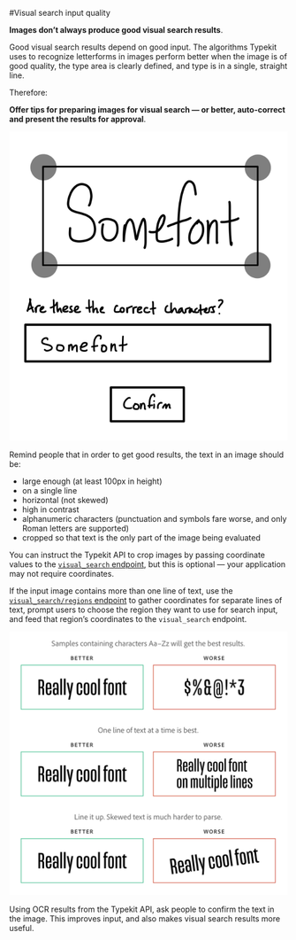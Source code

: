 #Visual search input quality

**Images don’t always produce good visual search results**.

Good visual search results depend on good input. The algorithms Typekit uses to recognize letterforms in images perform better when the image is of good quality, the type area is clearly defined, and type is in a single, straight line.

Therefore:

**Offer tips for preparing images for visual search — or better, auto-correct and present the results for approval**.

![Example of a visual search region, a coordinate-defined area of an image](../img/pattern-visual-search-input-quality-2.png)

Remind people that in order to get good results, the text in an image should be:

* large enough (at least 100px in height)
* on a single line
* horizontal (not skewed)
* high in contrast
* alphanumeric characters (punctuation and symbols fare worse, and only Roman letters are supported)
* cropped so that text is the only part of the image being evaluated

You can instruct the Typekit API to crop images by passing coordinate values to the [`visual_search` endpoint](https://docs.typekit.io/#!/%2Fvisual_search/getVariationsByImage), but this is optional — your application may not require coordinates.

If the input image contains more than one line of text, use the [`visual_search/regions` endpoint](https://docs.typekit.io/#!/%2Fvisual_search/getRegionsFromImage) to gather coordinates for separate lines of text, prompt users to choose the region they want to use for search input, and feed that region’s coordinates to the `visual_search` endpoint.

![Example of a visual search region, a coordinate-defined area of an image](../img/pattern-visual-search-input-quality-3.png)

Using OCR results from the Typekit API, ask people to confirm the text in the image. This improves input, and also makes visual search results more useful.
